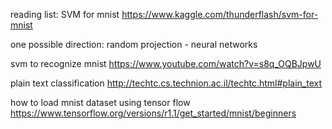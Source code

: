 reading list:
SVM for mnist
https://www.kaggle.com/thunderflash/svm-for-mnist

one possible direction:
random projection - neural networks

svm to recognize mnist
https://www.youtube.com/watch?v=s8q_OQBJpwU

plain text classification
http://techtc.cs.technion.ac.il/techtc.html#plain_text

how to load mnist dataset using tensor flow
https://www.tensorflow.org/versions/r1.1/get_started/mnist/beginners
